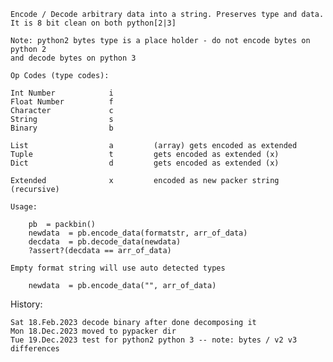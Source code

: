     Encode / Decode arbitrary data into a string. Preserves type and data.
    It is 8 bit clean on both python[2|3]

    Note: python2 bytes type is a place holder - do not encode bytes on python 2
    and decode bytes on python 3

    Op Codes (type codes):

    Int Number            i
    Float Number          f
    Character             c
    String                s
    Binary                b

    List                  a         (array) gets encoded as extended
    Tuple                 t         gets encoded as extended (x)
    Dict                  d         gets encoded as extended (x)

    Extended              x         encoded as new packer string (recursive)

    Usage:

        pb  = packbin()
        newdata  = pb.encode_data(formatstr, arr_of_data)
        decdata  = pb.decode_data(newdata)
        ?assert?(decdata == arr_of_data)

    Empty format string will use auto detected types

        newdata  = pb.encode_data("", arr_of_data)

   History:

    Sat 18.Feb.2023 decode binary after done decomposing it
    Mon 18.Dec.2023 moved to pypacker dir
    Tue 19.Dec.2023 test for python2 python 3 -- note: bytes / v2 v3 differences

